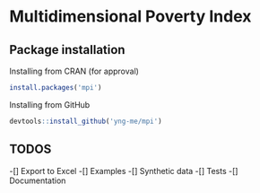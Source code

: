 # Multidimensional Poverty Index

## Package installation

Installing from CRAN (for approval)
```r
install.packages('mpi')
```

Installing from GitHub
```r
devtools::install_github('yng-me/mpi')
```

## TODOS
-[] Export to Excel
-[] Examples
-[] Synthetic data
-[] Tests
-[] Documentation


